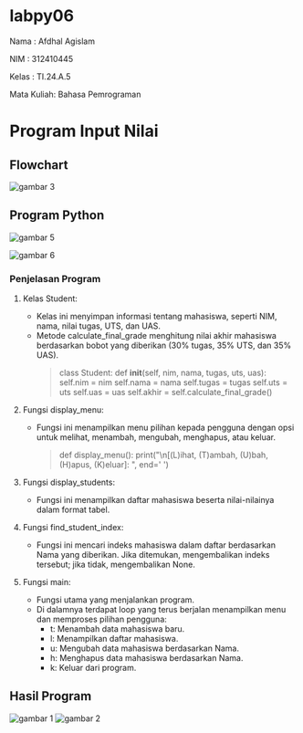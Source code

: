# labpy06
Nama : Afdhal Agislam <p>
NIM : 312410445 <p>
Kelas : TI.24.A.5 <p>
Mata Kuliah: Bahasa Pemrograman <p>
# Program Input Nilai
## Flowchart
![gambar 3](https://github.com/user-attachments/assets/6bfecd4c-6f3c-4370-9d2b-a0ca01b1be05)

## Program Python
![gambar 5](https://github.com/user-attachments/assets/895430ce-350b-4149-939b-4b641165012b)

![gambar 6](scr2.png)

### Penjelasan Program
1. Kelas Student:
   - Kelas ini menyimpan informasi tentang mahasiswa, seperti NIM, nama, nilai tugas, UTS, dan UAS.
   - Metode calculate_final_grade menghitung nilai akhir mahasiswa berdasarkan bobot yang diberikan (30% tugas, 35% UTS, dan 35% UAS).
     > class Student:
         def __init__(self, nim, nama, tugas, uts, uas):
            self.nim = nim
            self.nama = nama
            self.tugas = tugas
            self.uts = uts
            self.uas = uas
            self.akhir = self.calculate_final_grade()
     
2. Fungsi display_menu:
   - Fungsi ini menampilkan menu pilihan kepada pengguna dengan opsi untuk melihat, menambah, mengubah, menghapus, atau keluar.
     > def display_menu():
         print("\n[(L)ihat, (T)ambah, (U)bah, (H)apus, (K)eluar]: ", end=' ')
     
3. Fungsi display_students:
   - Fungsi ini menampilkan daftar mahasiswa beserta nilai-nilainya dalam format tabel.
4. Fungsi find_student_index:
   - Fungsi ini mencari indeks mahasiswa dalam daftar berdasarkan Nama yang diberikan. Jika ditemukan, mengembalikan indeks tersebut; jika tidak, mengembalikan None.
5. Fungsi main:
   - Fungsi utama yang menjalankan program.
   - Di dalamnya terdapat loop yang terus berjalan menampilkan menu dan memproses pilihan pengguna:
     - t: Menambah data mahasiswa baru.
     - l: Menampilkan daftar mahasiswa.
     - u: Mengubah data mahasiswa berdasarkan Nama.
     - h: Menghapus data mahasiswa berdasarkan Nama.
     - k: Keluar dari program.
## Hasil Program
![gambar 1](scr3.png)
![gambar 2](scr4.png)

